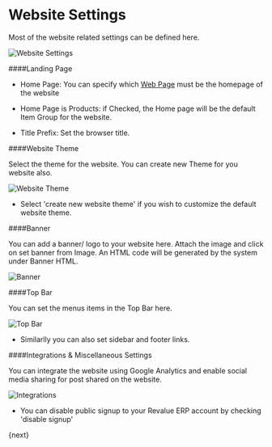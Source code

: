 # Website Settings

Most of the website related settings can be defined here.

<img class="screenshot" alt="Website Settings" src="/docs/assets/img/website/website-settings.png">

####Landing Page

* Home Page: You can specify which [Web Page](/docs/user/manual/en/website/web-page.html) must be the homepage of the website

* Home Page is Products: if Checked, the Home page will be the default Item Group for the website.

* Title Prefix: Set the browser title.

####Website Theme

Select the theme for the website. You can create new Theme for you website also.

<img class="screenshot" alt="Website Theme" src="/docs/assets/img/website/website-theme.png">

* Select 'create new website theme' if you wish to customize the default website theme.

####Banner

You can add a banner/ logo to your website here. Attach the image and click on set banner from Image.
An HTML code will be generated by the system under Banner HTML.

<img class="screenshot" alt="Banner" src="/docs/assets/img/website/banner.png">

####Top Bar

You can set the menus items in the Top Bar here.

<img class="screenshot" alt="Top Bar" src="/docs/assets/img/website/top-bar.png">

 * Similarlly you can also set sidebar and footer links.
 
####Integrations & Miscellaneous Settings

You can integrate the website using Google Analytics and enable social media sharing for post shared on the website.

<img class="screenshot" alt="Integrations" src="/docs/assets/img/website/integrations.png">

* You can disable public signup to your Revalue ERP account by checking 'disable signup'

{next}


